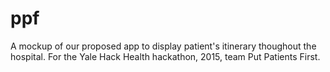# ppf

A mockup of our proposed app to display patient's itinerary thoughout the hospital.
For the Yale Hack Health hackathon, 2015, team Put Patients First.
